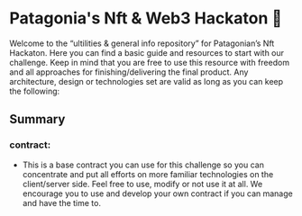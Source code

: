 <!-- ![Semantic description of image](/assets/patagonian.png "Image Title") -->
# Patagonia's Nft & Web3 Hackaton :rocket:

Welcome to the “ultilities & general info repository” for Patagonian’s Nft Hackaton. Here you can find a basic guide and resources to start with our challenge. Keep in mind that you are free to use this resource with freedom and all approaches for finishing/delivering the final product. Any architecture, design or technologies set are valid as long as you can keep the following:

## Summary ###

### contract:

- This is a base contract you can use for this challenge so you can concentrate and put all efforts on more familiar technologies on the client/server side. Feel free to use, modify or not use it at all. We encourage you to use and develop your own contract if you can manage and have the time to.



